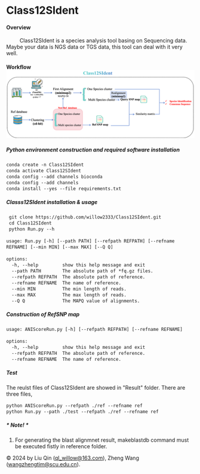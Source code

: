 # Class12SIdent
#### Overview
&emsp; &emsp; Class12SIdent is a species analysis tool basing on Sequencing data. Maybe your data is NGS data or TGS data, this tool can deal with it very well.
#### Workflow ![1](image/flowchart.png)
##### Python environment construction and required software installation
```
conda create -n Class12SIdent  
conda activate Class12SIdent 
conda config --add channels bioconda 
conda config --add channels
conda install --yes --file requirements.txt
```


##### Classs12SIdent installation & usage
```
 git clone https://github.com/willow2333/Class12SIdent.git
 cd Class12SIdent  
 python Run.py --h

usage: Run.py [-h] [--path PATH] [--refpath REFPATH] [--refname REFNAME] [--min MIN] [--max MAX] [--Q Q]

options:
  -h, --help         show this help message and exit
  --path PATH        The absolute path of *fq.gz files.
  --refpath REFPATH  The absolute path of reference.
  --refname REFNAME  The name of reference.
  --min MIN          The min length of reads.
  --max MAX          The max length of reads.
  --Q Q              The MAPQ value of alignments.
```
##### Construction of RefSNP map 
```
usage: ANIScoreRun.py [-h] [--refpath REFPATH] [--refname REFNAME]

options:
  -h, --help         show this help message and exit
  --refpath REFPATH  The absolute path of reference.
  --refname REFNAME  The name of reference.
```

##### Test
The reulst files of Class12SIdent are showed in "Result" folder. There are three files, 
```
python ANIScoreRun.py --refpath ./ref --refname ref
python Run.py --path ./test --refpath ./ref --refname ref
```
##### * Note! *
1. For generating the blast alignmnet result, makeblastdb command must be executed fistly in reference folder.

© 2024 by Liu Qin (ql_willow@163.com), Zheng Wang (wangzhengtim@scu.edu.cn).
